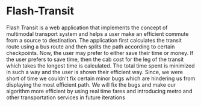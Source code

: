 # Flash-Transit
Flash Transit is a web application that implements the concept of multimodal transport system and helps a user make
an efficient commute from a source to destination. The application first calculates the transit route using a bus route
and then splits the path according to certain checkpoints. Now, the user may prefer to either save their time or money.
If the user prefers to save time, then the cab cost for the leg of the transit which takes the longest time is calculated.
The total time spent is minimized in such a way and the user is shown their efficient way. Since, we were short of time we
couldn't fix certain minor bugs which are hindering us from displaying the most efficient path. We will fix the bugs and make
our algorithm more efficient by using real time fares and introducing metro and other transportation services in future iterations
